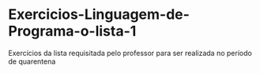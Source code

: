 # Exercicios-Linguagem-de-Programa-o-lista-1
Exercícios da lista requisitada pelo professor para ser realizada no período de quarentena
